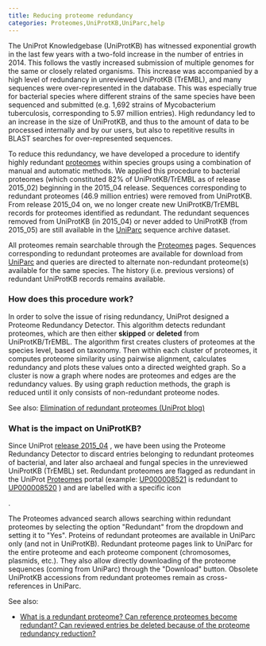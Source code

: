 ```yaml
---
title: Reducing proteome redundancy
categories: Proteomes,UniProtKB,UniParc,help
---
```


The UniProt Knowledgebase (UniProtKB) has witnessed exponential growth in the last few years with a two-fold increase in the number of entries in 2014. This follows the vastly increased submission of multiple genomes for the same or closely related organisms. This increase was accompanied by a high level of redundancy in unreviewed UniProtKB (TrEMBL), and many sequences were over-represented in the database. This was especially true for bacterial species where different strains of the same species have been sequenced and submitted (e.g. 1,692 strains of Mycobacterium tuberculosis, corresponding to 5.97 million entries). High redundancy led to an increase in the size of UniProtKB, and thus to the amount of data to be processed internally and by our users, but also to repetitive results in BLAST searches for over-represented sequences.

To reduce this redundancy, we have developed a procedure to identify highly redundant [proteomes](http://www.uniprot.org/help/proteome) within species groups using a combination of manual and automatic methods. We applied this procedure to bacterial proteomes (which constituted 82% of UniProtKB/TrEMBL as of release 2015_02) beginning in the 2015_04 release. Sequences corresponding to redundant proteomes (46.9 million entries) were removed from UniProtKB. From release 2015_04 on, we no longer create new UniProtKB/TrEMBL records for proteomes identified as redundant. The redundant sequences removed from UniProtKB (in 2015_04) or never added to UniProtKB (from 2015_05) are still available in the [UniParc](http://www.uniprot.org/help/uniparc) sequence archive dataset.

All proteomes remain searchable through the [Proteomes](http://www.uniprot.org/proteomes) pages. Sequences corresponding to redundant proteomes are available for download from [UniParc](http://www.uniprot.org/help/uniparc) and queries are directed to alternate non-redundant proteome(s) available for the same species. The history (i.e. previous versions) of redundant UniProtKB records remains available.

### How does this procedure work?

In order to solve the issue of rising redundancy, UniProt designed a Proteome Redundancy Detector. This algorithm detects redundant proteomes, which are then either **skipped** or **deleted** from UniProtKB/TrEMBL. The algorithm first creates clusters of proteomes at the species level, based on taxonomy. Then within each cluster of proteomes, it computes proteome similarity using pairwise alignment, calculates redundancy and plots these values onto a directed weighted graph. So a cluster is now a graph where nodes are proteomes and edges are the redundancy values. By using graph reduction methods, the graph is reduced until it only consists of non-redundant proteome nodes.

See also: [Elimination of redundant proteomes (UniProt blog)](https://insideuniprot.blogspot.com/2015/05/)

### What is the impact on UniProtKB?

Since UniProt [release 2015_04](http://www.uniprot.org/news/2015/04/01/release) , we have been using the Proteome Redundancy Detector to discard entries belonging to redundant proteomes of bacterial, and later also archaeal and fungal species in the unreviewed UniProtKB (TrEMBL) set. Redundant proteomes are flagged as redundant in the UniProt [Proteomes](http://www.uniprot.org/proteomes) portal (example: [UP000008521](http://www.uniprot.org/proteomes/UP000008521) is redundant to [UP000008520](http://www.uniprot.org/proteomes/UP000008520) ) and are labelled with a specific icon

.

The Proteomes advanced search allows searching within redundant proteomes by selecting the option "Redundant" from the dropdown and setting it to "Yes". Proteins of redundant proteomes are available in UniParc only (and not in UniProtKB). Redundant proteome pages link to UniParc for the entire proteome and each proteome component (chromosomes, plasmids, etc.). They also allow directly downloading of the proteome sequences (coming from UniParc) through the "Download" button. Obsolete UniProtKB accessions from redundant proteomes remain as cross-references in UniParc.

See also:

-   [What is a redundant proteome? Can reference proteomes become redundant? Can reviewed entries be deleted because of the proteome redundancy reduction?](http://www.uniprot.org/help/proteome%5Fredundancy%5Ffaq)
